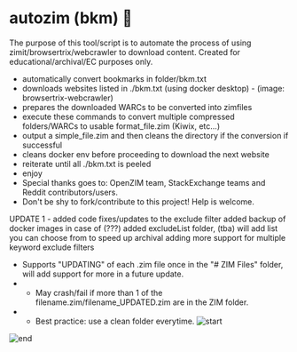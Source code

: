 # autozim (bkm) 🤖

The purpose of this tool/script is to automate the process of using zimit/browsertrix/webcrawler to download content. Created for educational/archival/EC purposes only.

- automatically convert bookmarks in folder/bkm.txt
- downloads websites listed in ./bkm.txt (using docker desktop) - (image: browsertrix-webcrawler)
- prepares the downloaded WARCs to be converted into zimfiles
- execute these commands to convert multiple compressed folders/WARCs to usable format_file.zim (Kiwix, etc...)
- output a simple_file.zim and then cleans the directory if the conversion if successful
- cleans docker env before proceeding to download the next website
- reiterate until all ./bkm.txt is peeled
- enjoy
- Special thanks goes to: OpenZIM team, StackExchange teams and Reddit contributors/users.
- Don't be shy to fork/contribute to this project! Help is welcome.

UPDATE 1 - 
added code fixes/updates to the exclude filter
added backup of docker images in case of (???)
added excludeList folder, (tba) will add list you can choose from to speed up archival
adding more support for multiple keyword exclude filters 

- Supports "UPDATING" of each .zim file once in the "# ZIM Files" folder, will add support for more in a future update.
- * May crash/fail if more than 1 of the filename.zim/filename_UPDATED.zim are in the ZIM folder.
- * Best practice: use a clean folder everytime.
![start](https://github.com/user-attachments/assets/cccddfce-8bf9-41c2-8fae-977bd5141747)

![end](https://github.com/user-attachments/assets/8341d002-353d-4bed-945e-1eaeeb6cdb92)

